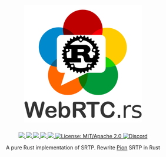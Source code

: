 <h1 align="center">
 <a href="https://webrtc.rs"><img src="./doc/webrtc.rs.png" alt="WebRTC.rs"></a>
 <br>
</h1>
<p align="center">
 <a href="https://github.com/webrtc-rs/srtp/actions"> 
  <img src="https://github.com/webrtc-rs/srtp/workflows/Cargo/badge.svg">
 </a> 
 <a href="https://codecov.io/gh/webrtc-rs/srtp"> 
  <img src="https://codecov.io/gh/webrtc-rs/srtp/branch/main/graph/badge.svg">
 </a>
 <a href="https://deps.rs/repo/github/webrtc-rs/srtp"> 
  <img src="https://deps.rs/repo/github/webrtc-rs/srtp/status.svg">
 </a>
 <a href="https://crates.io/crates/webrtc-srtp"> 
  <img src="https://img.shields.io/crates/v/webrtc-srtp.svg">
 </a> 
 <a href="https://docs.rs/webrtc-srtp"> 
  <img src="https://docs.rs/webrtc-s/badge.svg">
 </a>
 <a href="https://doc.rust-lang.org/1.6.0/complement-project-faq.html#why-dual-mitasl2-license">
  <img src="https://img.shields.io/badge/license-MIT%2FApache--2.0-blue" alt="License: MIT/Apache 2.0">
 </a>
 <a href="https://discord.gg/4Ju8UHdXMs">
  <img src="https://img.shields.io/discord/800204819540869120?logo=discord" alt="Discord">
 </a>
</p>
<p align="center">
 A pure Rust implementation of SRTP. Rewrite <a href="http://Pion.ly">Pion</a> SRTP in Rust
</p>
